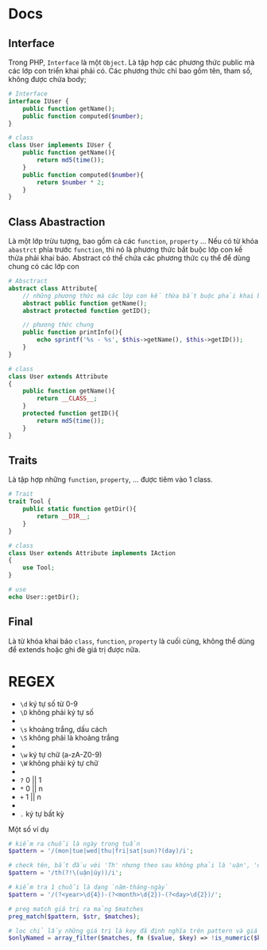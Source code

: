# Docs

## Interface
Trong PHP, `Interface` là một `Object`. Là tập hợp các phương thức public mà các lớp con triển khai phải có. Các phương thức chỉ bao gồm tên, tham số, không được chứa body;

```php
# Interface 
interface IUser {
    public function getName();
    public function computed($number);
}

# class 
class User implements IUser {
    public function getName(){
        return md5(time());
    }
    public function computed($number){
        return $number * 2;
    }
}
```

## Class Abastraction
Là một lớp trừu tượng, bao gồm cả các `function`, `property` ... Nếu có từ khóa `abastrct` phía trước `function`, thì nó là phương thức bắt buộc lớp con kế thừa phải khai báo. Abstract có thể chứa các phương thức cụ thể để dùng chung có các lớp con 

```php 
# Absctract
abstract class Attribute{
    // những phương thức mà các lớp con kế thừa bắt buộc phải khai báo
    abstract public function getName();
    abstract protected function getID();

    // phương thức chung
    public function printInfo(){
        echo sprintf('%s - %s', $this->getName(), $this->getID());
    }
}

# class
class User extends Attribute
{
    public function getName(){
        return __CLASS__;
    }
    protected function getID(){
        return md5(time());
    }
}
```

## Traits
Là tập hợp những `function`, `property`, ... được tiêm vào 1 class.

```php
# Trait
trait Tool {
    public static function getDir(){
        return __DIR__;
    }
}

# class
class User extends Attribute implements IAction
{
    use Tool;
}

# use
echo User::getDir();
```

## Final
Là từ khóa khai báo `class`, `function`, `property` là cuối cùng, không thể dùng để extends hoặc ghi đè giá trị được nữa.

# REGEX 
- `\d` ký tự số từ 0-9
- `\D` không phải ký tự số
- 
- `\s` khoảng trắng, dấu cách
- `\S` không phải là khoảng trắng
- 
- `\w` ký tự chữ (a-zA-Z0-9)
- `\W` không phải ký tự chữ
- 
- `?` 0 || 1
- `*` 0 || n
- `+` 1 || n
- 
- `.` ký tự bất kỳ

Một số ví dụ
```php
# kiểm ra chuỗi là ngày trong tuần
$pattern = '/(mon|tue|wed|thu|fri|sat|sun)?(day)/i';

# check tên, bắt đầu với 'Th' nhưng theo sau không phải là 'uận', 'úy'
$pattern = '/th(?!\(uận|úy))/i';

# kiểm tra 1 chuỗi là dạng `năm-tháng-ngày`
$pattern = '/(?<year>\d{4})-(?<month>\d{2})-(?<day>\d{2})/';

# preg match giá trị ra mảng $matches
preg_match($pattern, $str, $matches);

# lọc chỉ lấy những giá trị là key đã định nghĩa trên pattern và giá trị khác rỗng.
$onlyNamed = array_filter($matches, fn ($value, $key) => !is_numeric($key) && !empty($value), ARRAY_FILTER_USE_BOTH);
```